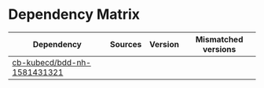 # Dependency Matrix

Dependency | Sources | Version | Mismatched versions
---------- | ------- | ------- | -------------------
[cb-kubecd/bdd-nh-1581431321](https://github.com/cb-kubecd/bdd-nh-1581431321.git) |  | []() | 

